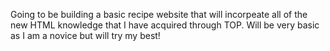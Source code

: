 Going to be building a basic recipe website that will incorpeate all of the new HTML knowledge that I have acquired through TOP. Will be very basic as I am a novice but will try my best!